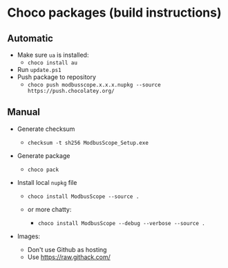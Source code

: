 # Choco packages (build instructions)

## Automatic

* Make sure `ua` is installed:
  * `choco install au`
* Run `update.ps1`
* Push package to repository
  * `choco push modbusscope.x.x.x.nupkg --source https://push.chocolatey.org/`

## Manual

* Generate checksum
  * `checksum -t sh256 ModbusScope_Setup.exe`

* Generate package
  * `choco pack`

* Install local `nupkg` file

  * `choco install ModbusScope --source .`

  * or more chatty:
    * `choco install ModbusScope --debug --verbose --source .`

* Images:
  * Don't use Github as hosting
  * Use https://raw.githack.com/